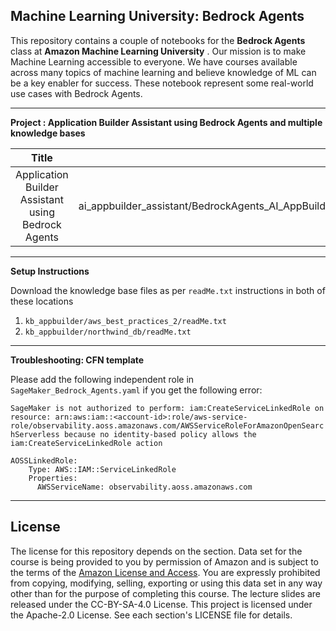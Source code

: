 ## Machine Learning University: Bedrock Agents

This repository contains a couple of notebooks for the __Bedrock Agents__ class at  __Amazon Machine Learning University__ . Our mission is to make Machine Learning accessible to everyone. We have courses available across many topics of machine learning and believe knowledge of ML can be a key enabler for success. These notebook represent some real-world use cases with Bedrock Agents.

---

__Project : Application Builder Assistant using Bedrock Agents and multiple knowledge bases__

| Title | Studio lab |
| :---: | ---: |
| Application Builder Assistant using Bedrock Agents| ai_appbuilder_assistant/BedrockAgents_AI_AppBuilder_Assistant.ipynb|

---

__Setup Instructions__

Download the knowledge base files as per `readMe.txt` instructions in both of these locations

 1. `kb_appbuilder/aws_best_practices_2/readMe.txt`
 2. `kb_appbuilder/northwind_db/readMe.txt`

---
__Troubleshooting: CFN template__

Please add the following independent role in `SageMaker_Bedrock_Agents.yaml` if you get the following error:

`SageMaker is not authorized to perform: iam:CreateServiceLinkedRole on resource: arn:aws:iam::<account-id>:role/aws-service-role/observability.aoss.amazonaws.com/AWSServiceRoleForAmazonOpenSearchServerless because no identity-based policy allows the iam:CreateServiceLinkedRole action`


```
AOSSLinkedRole:
    Type: AWS::IAM::ServiceLinkedRole
    Properties:
      AWSServiceName: observability.aoss.amazonaws.com
```

---

## License

The license for this repository depends on the section.  Data set for the course is being provided to you by permission of Amazon and is subject to the terms of the [Amazon License and Access](https://www.amazon.com/gp/help/customer/display.html?nodeId=201909000). You are expressly prohibited from copying, modifying, selling, exporting or using this data set in any way other than for the purpose of completing this course. The lecture slides are released under the CC-BY-SA-4.0 License.  This project is licensed under the Apache-2.0 License. See each section's LICENSE file for details.
